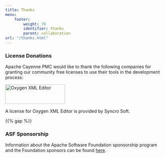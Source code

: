 ```yaml
---
title: Thanks
menu:  
    footer:
        weight: 70
        identifier: thanks
        parent: collaboration
url: "/thanks.html"
---
```


### License Donations

Apache Cayenne PMC would like to thank the following companies for granting our community 
free licenses to use their tools in the development process:

<a href="http://www.oxygenxml.com" title="Oxygen XML Editor" rel="nofollow" target="_blank" style="border: none;">
<img src="/img/oxygen190x62.png" width="190" height="62" alt="Oxygen XML Editor" border="0"/>
</a> 

A license for Oxygen XML Editor is provided by Syncro Soft.

{{% gap %}}

### ASF Sponsorship

Information about the Apache Software Foundation sponsorship program 
and the Foundation sponsors can be found [here](http://www.apache.org/foundation/sponsorship.html).